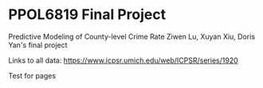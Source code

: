 # PPOL6819 Final Project
Predictive Modeling of County-level Crime Rate
Ziwen Lu, Xuyan Xiu, Doris Yan's final project

Links to all data: https://www.icpsr.umich.edu/web/ICPSR/series/1920

Test for pages
